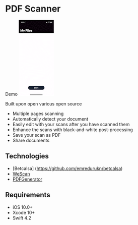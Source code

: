 # PDF Scanner

Demo
![Alt text](https://github.com/bella-stack/Scanner/blob/main/demo.gif)


Built upon open various open source 

- Multiple pages scanning
- Automatically detect your document
- Easily edit with your scans after you have scanned them
- Enhance the scans with black-and-white post-processing
- Save your scan as PDF
- Share documents

## Technologies
* [Betcalsa] (https://github.com/emredurukn/betcalsa)
* [WeScan](https://github.com/WeTransfer/WeScan)
* [PDFGenerator](https://github.com/sgr-ksmt/PDFGenerator)

## Requirements
- iOS 10.0+
- Xcode 10+
- Swift 4.2
